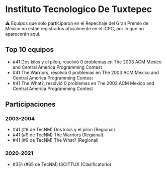 # Instituto Tecnologico De Tuxtepec

:warning: Equipos que solo participaron en el Repechaje del Gran Premio de México no están registrados oficialmente en el ICPC, por lo que no aparecerán aquí.

## Top 10 equipos

- #41 Dos kilos y el pilon, resolvió 0 problemas en The 2003 ACM Mexico and Central America Programming Contest
- #41 The Warriors, resolvió 0 problemas en The 2003 ACM Mexico and Central America Programming Contest
- #41 The What?, resolvió 0 problemas en The 2003 ACM Mexico and Central America Programming Contest

## Participaciones

### 2003-2004

- #41 (#9 de TecNM) Dos kilos y el pilon (Regional)
- #41 (#9 de TecNM) The Warriors (Regional)
- #41 (#9 de TecNM) The What? (Regional)

### 2020-2021

- #351 (#65 de TecNM) ISCITTUX (Clasificatorio)



